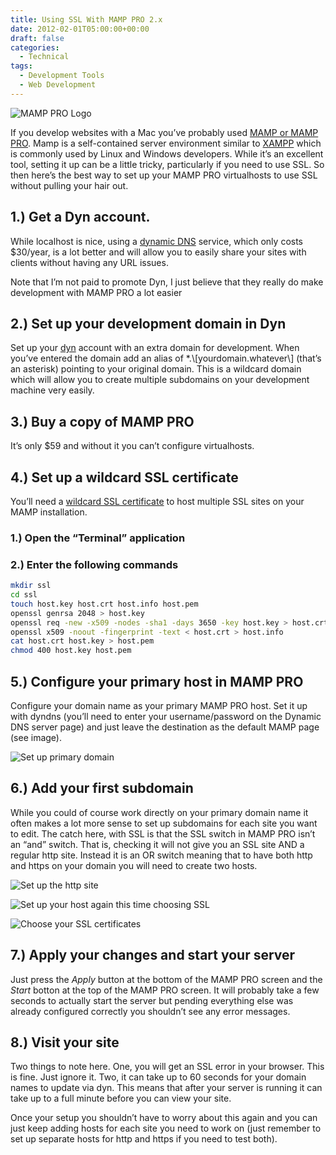 ```yaml
---
title: Using SSL With MAMP PRO 2.x
date: 2012-02-01T05:00:00+00:00
draft: false
categories:
  - Technical
tags:
  - Development Tools
  - Web Development
---
```


![MAMP PRO Logo](/images/2012/02/mamp-logo-150x150-1.png)

If you develop websites with a Mac you’ve probably used [MAMP or MAMP PRO](http://www.mamp.info/en/index.html). Mamp is a self-contained server environment similar to [XAMPP](https://www.apachefriends.org) which is commonly used by Linux and Windows developers. While it’s an excellent tool, setting it up can be a little tricky, particularly if you need to use SSL. So then here’s the best way to set up your MAMP PRO virtualhosts to use SSL without pulling your hair out.

## 1.) Get a Dyn account.

While localhost is nice, using a [dynamic DNS](http://en.wikipedia.org/wiki/Dynamic_DNS) service, which only costs $30/year, is a lot better and will allow you to easily share your sites with clients without having any URL issues.

Note that I’m not paid to promote Dyn, I just believe that they really do make development with MAMP PRO a lot easier

## 2.) Set up your development domain in Dyn

Set up your [dyn](http://dyn.com) account with an extra domain for development. When you’ve entered the domain add an alias of \*.\\\[yourdomain.whatever\\\] (that’s an asterisk) pointing to your original domain. This is a wildcard domain which will allow you to create multiple subdomains on your development machine very easily.

## 3.) Buy a copy of MAMP PRO

It’s only $59 and without it you can’t configure virtualhosts.

## 4.) Set up a wildcard SSL certificate

You’ll need a [wildcard SSL certificate](http://www.verisign.com/ssl-certificates/wildcard-ssl-certificates/index.html) to host multiple SSL sites on your MAMP installation.

### 1.) Open the “Terminal” application

### 2.) Enter the following commands

``` bash
mkdir ssl
cd ssl
touch host.key host.crt host.info host.pem
openssl genrsa 2048 > host.key
openssl req -new -x509 -nodes -sha1 -days 3650 -key host.key > host.crt
openssl x509 -noout -fingerprint -text < host.crt > host.info
cat host.crt host.key > host.pem
chmod 400 host.key host.pem
```

## 5.) Configure your primary host in MAMP PRO

Configure your domain name as your primary MAMP PRO host. Set it up with dyndns (you’ll need to enter your username/password on the Dynamic DNS server page) and just leave the destination as the default MAMP page (see image).

![Set up primary domain](/images/2012/02/Set-up-primary-domain-350x245-1.png "Set up your domain in MAMP PRO as the first site.")

## 6.) Add your first subdomain

While you could of course work directly on your primary domain name it often makes a lot more sense to set up subdomains for each site you want to edit. The catch here, with SSL is that the SSL switch in MAMP PRO isn’t an “and” switch. That is, checking it will not give you an SSL site AND a regular http site. Instead it is an OR switch meaning that to have both http and https on your domain you will need to create two hosts.

![Set up the http site](/images/2012/02/http-site-350x245-1.png "Set up your first site as http only (don’t check ssl)")

![Set up your host again this time choosing SSL](/images/2012/02/https-site-350x245-1.png "Set up your host again this time choosing SSL")

![Choose your SSL certificates](/images/2012/02/choose-ssl-certs-350x245-1.png "Remember to choose the SSL certificate we created earlier under the SSL tab")

## 7.) Apply your changes and start your server

Just press the _Apply_ button at the bottom of the MAMP PRO screen and the _Start_ botton at the top of the MAMP PRO screen. It will probably take a few seconds to actually start the server but pending everything else was already configured correctly you shouldn’t see any error messages.

## 8.) Visit your site

Two things to note here. One, you will get an SSL error in your browser. This is fine. Just ignore it. Two, it can take up to 60 seconds for your domain names to update via dyn. This means that after your server is running it can take up to a full minute before you can view your site.

Once your setup you shouldn’t have to worry about this again and you can just keep adding hosts for each site you need to work on (just remember to set up separate hosts for http and https if you need to test both).